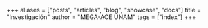 +++
aliases = ["posts", "articles", "blog", "showcase", "docs"]
title = "Investigación"
author = "MEGA-ACE UNAM"
tags = ["index"]
+++
